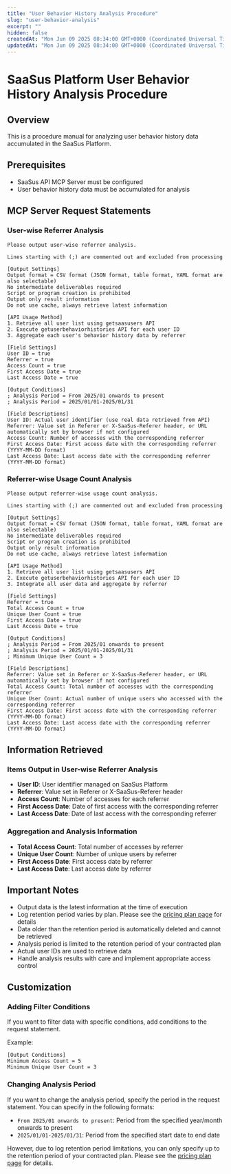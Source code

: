 ```yaml
---
title: "User Behavior History Analysis Procedure"
slug: "user-behavior-analysis"
excerpt: ""
hidden: false
createdAt: "Mon Jun 09 2025 08:34:00 GMT+0000 (Coordinated Universal Time)"
updatedAt: "Mon Jun 09 2025 08:34:00 GMT+0000 (Coordinated Universal Time)"
---
```


# SaaSus Platform User Behavior History Analysis Procedure

## Overview
This is a procedure manual for analyzing user behavior history data accumulated in the SaaSus Platform.

## Prerequisites
- SaaSus API MCP Server must be configured
- User behavior history data must be accumulated for analysis

## MCP Server Request Statements

### User-wise Referrer Analysis
```
Please output user-wise referrer analysis.

Lines starting with (;) are commented out and excluded from processing

[Output Settings]
Output format = CSV format (JSON format, table format, YAML format are also selectable)
No intermediate deliverables required
Script or program creation is prohibited
Output only result information
Do not use cache, always retrieve latest information

[API Usage Method]
1. Retrieve all user list using getsaasusers API
2. Execute getuserbehaviorhistories API for each user ID
3. Aggregate each user's behavior history data by referrer

[Field Settings]
User ID = true
Referrer = true
Access Count = true
First Access Date = true
Last Access Date = true

[Output Conditions]
; Analysis Period = From 2025/01 onwards to present
; Analysis Period = 2025/01/01-2025/01/31

[Field Descriptions]
User ID: Actual user identifier (use real data retrieved from API)
Referrer: Value set in Referer or X-SaaSus-Referer header, or URL automatically set by browser if not configured
Access Count: Number of accesses with the corresponding referrer
First Access Date: First access date with the corresponding referrer (YYYY-MM-DD format)
Last Access Date: Last access date with the corresponding referrer (YYYY-MM-DD format)

```

### Referrer-wise Usage Count Analysis
```
Please output referrer-wise usage count analysis.

Lines starting with (;) are commented out and excluded from processing

[Output Settings]
Output format = CSV format (JSON format, table format, YAML format are also selectable)
No intermediate deliverables required
Script or program creation is prohibited
Output only result information
Do not use cache, always retrieve latest information

[API Usage Method]
1. Retrieve all user list using getsaasusers API
2. Execute getuserbehaviorhistories API for each user ID
3. Integrate all user data and aggregate by referrer

[Field Settings]
Referrer = true
Total Access Count = true
Unique User Count = true
First Access Date = true
Last Access Date = true

[Output Conditions]
; Analysis Period = From 2025/01 onwards to present
; Analysis Period = 2025/01/01-2025/01/31
; Minimum Unique User Count = 3

[Field Descriptions]
Referrer: Value set in Referer or X-SaaSus-Referer header, or URL automatically set by browser if not configured
Total Access Count: Total number of accesses with the corresponding referrer
Unique User Count: Actual number of unique users who accessed with the corresponding referrer
First Access Date: First access date with the corresponding referrer (YYYY-MM-DD format)
Last Access Date: Last access date with the corresponding referrer (YYYY-MM-DD format)

```

## Information Retrieved

### Items Output in User-wise Referrer Analysis
- **User ID**: User identifier managed on SaaSus Platform
- **Referrer**: Value set in Referer or X-SaaSus-Referer header
- **Access Count**: Number of accesses for each referrer
- **First Access Date**: Date of first access with the corresponding referrer
- **Last Access Date**: Date of last access with the corresponding referrer

### Aggregation and Analysis Information
- **Total Access Count**: Total number of accesses by referrer
- **Unique User Count**: Number of unique users by referrer
- **First Access Date**: First access date by referrer
- **Last Access Date**: Last access date by referrer

## Important Notes

- Output data is the latest information at the time of execution
- Log retention period varies by plan. Please see the [pricing plan page](https://saasus.io/pricing) for details
- Data older than the retention period is automatically deleted and cannot be retrieved
- Analysis period is limited to the retention period of your contracted plan
- Actual user IDs are used to retrieve data
- Handle analysis results with care and implement appropriate access control

## Customization

### Adding Filter Conditions
If you want to filter data with specific conditions, add conditions to the request statement.

Example:
```
[Output Conditions]
Minimum Access Count = 5
Minimum Unique User Count = 3
```

### Changing Analysis Period
If you want to change the analysis period, specify the period in the request statement. You can specify in the following formats:

- `From 2025/01 onwards to present`: Period from the specified year/month onwards to present
- `2025/01/01-2025/01/31`: Period from the specified start date to end date

However, due to log retention period limitations, you can only specify up to the retention period of your contracted plan. Please see the [pricing plan page](https://saasus.io/pricing) for details.
